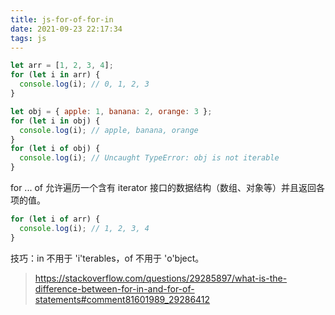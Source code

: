 ```yaml
---
title: js-for-of-for-in
date: 2021-09-23 22:17:34
tags: js
---
```


```js
let arr = [1, 2, 3, 4];
for (let i in arr) {
  console.log(i); // 0, 1, 2, 3
}

let obj = { apple: 1, banana: 2, orange: 3 };
for (let i in obj) {
  console.log(i); // apple, banana, orange
}
for (let i of obj) {
  console.log(i); // Uncaught TypeError: obj is not iterable
}
```

for ... of 允许遍历一个含有 iterator 接口的数据结构（数组、对象等）并且返回各项的值。

```js
for (let i of arr) {
  console.log(i); // 1, 2, 3, 4
}
```

技巧：in 不用于 'i'terables，of 不用于 'o'bject。

> https://stackoverflow.com/questions/29285897/what-is-the-difference-between-for-in-and-for-of-statements#comment81601989_29286412
